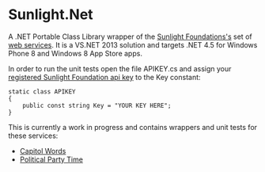 Sunlight.Net
============

A .NET Portable Class Library wrapper of the [Sunlight Foundations's](http://sunlightfoundation.com/) set of [web services](http://sunlightfoundation.com/api/). It is a VS.NET 2013 solution and targets .NET 4.5 for Windows Phone 8 and Windows 8 App Store apps.


In order to run the unit tests open the file APIKEY.cs and assign your [registered Sunlight Foundation api key](http://sunlightfoundation.com/api/accounts/register/) to the Key constant:

    static class APIKEY
    {
        public const string Key = "YOUR KEY HERE";
    }

This is currently a work in progress and contains wrappers and unit tests for these services:
- [Capitol Words](http://sunlightlabs.github.io/Capitol-Words/)
- [Political Party Time](http://sunlightlabs.github.io/partytime-docs/)
